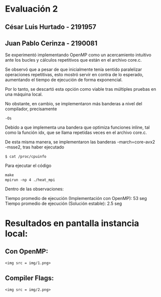 # Evaluación 2

## César Luis Hurtado - 2191957
## Juan Pablo Cerinza - 2190081

Se experimentó implementando OpenMP como un acercamiento intuitivo ante los bucles y cálculos repetitivos
que están en el archivo core.c.

Se observó que a pesar de que inicialmente tenía sentido paralelizar operaciones repetitivas, esto 
mostró servir en contra de lo esperado, aumentando el tiempo de ejecución de forma exponencial.

Por lo tanto, se descartó esta opción como viable tras múltiples pruebas en una máquina local.

No obstante, en cambio, se implementaron más banderas a nivel del compilador, precisamente 

    -Os

Debido a que implementa una bandera que optimiza funciones inline, tal como la función idx,
que se llama repetidas veces en el archivo core.c.

De esta misma manera, se implementaron las banderas -march=core-avx2 -msse2, tras haber
ejecutado 
  
    $ cat /proc/cpuinfo 


Para ejecutar el código

    make
    mpirun -np 4 ./heat_mpi

Dentro de las observaciones:

  Tiempo promedio de ejecución (Implementación con OpenMP): 53 seg
  Tiempo promedio de ejecución (Solución estable):          2.5 seg

# Resultados en pantalla instancia local:                                                            
  
## Con OpenMP:
    <img src = img/1.png>

## Compiler Flags:
    <img src = img/2.png>
  



